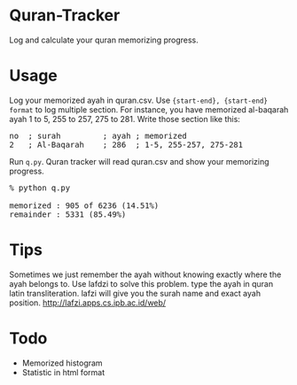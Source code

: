 # Quran-Tracker
Log and calculate your quran memorizing progress.

# Usage
Log your memorized ayah in quran.csv. Use `{start-end}, {start-end} format` to log multiple section. For instance, you have memorized al-baqarah ayah 1 to 5, 255 to 257, 275 to 281. Write those section like this:  
<pre>
no  ; surah         ; ayah ; memorized
2   ; Al-Baqarah    ; 286  ; 1-5, 255-257, 275-281
</pre>

Run `q.py`. Quran tracker will read quran.csv and show your memorizing progress. 

<pre>
% python q.py

memorized : 905 of 6236 (14.51%)
remainder : 5331 (85.49%)
</pre>

# Tips
Sometimes we just remember the ayah without knowing exactly where the ayah belongs to. Use lafdzi to solve this problem. type the ayah in quran latin transliteration. lafzi will give you the surah name and exact ayah position. http://lafzi.apps.cs.ipb.ac.id/web/

# Todo
* Memorized histogram
* Statistic in html format
